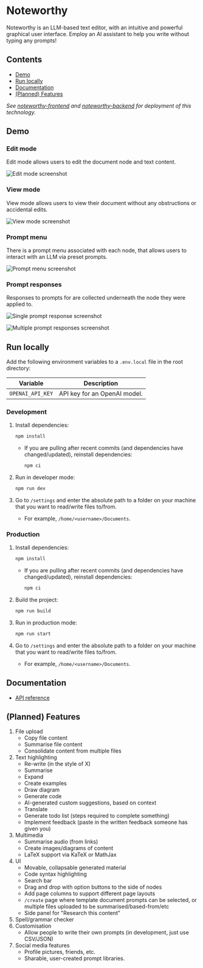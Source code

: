 # Noteworthy

Noteworthy is an LLM-based text editor, with an intuitive and powerful graphical user interface. Employ an AI assistant to help you write without typing any prompts!

## Contents

-  [Demo](#demo)
-  [Run locally](#run-locally)
-  [Documentation](#documentation)
-  [(Planned) Features](#planned-features)

_See [noteworthy-frontend](https://github.com/jhels/noteworthy-frontend/) and [noteworthy-backend](https://github.com/jhels/noteworthy-backend) for deployment of this technology._

## Demo

### Edit mode

Edit mode allows users to edit the document node and text content.

![Edit mode screenshot](/public/demos/screenshot-mode-edit.png "Edit mode")

### View mode

View mode allows users to view their document without any obstructions or accidental edits.

![View mode screenshot](/public/demos/screenshot-mode-view.png "View mode")

### Prompt menu

There is a prompt menu associated with each node, that allows users to interact with an LLM via preset prompts.

![Prompt menu screenshot](/public/demos/screenshot-prompt-menu.png "Prompt menu")

### Prompt responses

Responses to prompts for are collected underneath the node they were applied to.

![Single prompt response screenshot](/public/demos/screenshot-prompt-response-single.png "Single prompt response")

![Multiple prompt responses screenshot](/public/demos/screenshot-prompt-response-multiple.png "Multiple prompt responses")

## Run locally

Add the following environment variables to a `.env.local` file in the root directory:

| Variable         | Description                  |
| ---------------- | ---------------------------- |
| `OPENAI_API_KEY` | API key for an OpenAI model. |

### Development

1. Install dependencies:

   ```bash
   npm install
   ```

   -  If you are pulling after recent commits (and dependencies have changed/updated), reinstall dependencies:

      ```bash
      npm ci
      ```

2. Run in developer mode:

   ```bash
   npm run dev
   ```

3. Go to `/settings` and enter the absolute path to a folder on your machine that you want to read/write files to/from.

   -  For example, `/home/<username>/Documents`.

### Production

1. Install dependencies:

   ```bash
   npm install
   ```

   -  If you are pulling after recent commits (and dependencies have changed/updated), reinstall dependencies:

      ```bash
      npm ci
      ```

2. Build the project:

   ```bash
   npm run build
   ```

3. Run in production mode:

   ```bash
   npm run start
   ```

4. Go to `/settings` and enter the absolute path to a folder on your machine that you want to read/write files to/from.

   -  For example, `/home/<username>/Documents`.

## Documentation

-  [API reference](/docs/api.md)

## (Planned) Features

1. File upload
   -  Copy file content
   -  Summarise file content
   -  Consolidate content from multiple files
2. Text highlighting
   -  Re-write (in the style of X)
   -  Summarise
   -  Expand
   -  Create examples
   -  Draw diagram
   -  Generate code
   -  AI-generated custom suggestions, based on context
   -  Translate
   -  Generate todo list (steps required to complete something)
   -  Implement feedback (paste in the written feedback someone has given you)
3. Multimedia
   -  Summarise audio (from links)
   -  Create images/diagrams of content
   -  LaTeX support via KaTeX or MathJax
4. UI
   -  Movable, collapsable generated material
   -  Code syntax highlighting
   -  Search bar
   -  Drag and drop with option buttons to the side of nodes
   -  Add page columns to support different page layouts
   -  `/create` page where template document prompts can be selected, or multiple files uploaded to be summarised/based-from/etc
   -  Side panel for "Research this content"
5. Spell/grammar checker
6. Customisation
   -  Allow people to write their own prompts (in development, just use CSV/JSON)
7. Social media features
   -  Profile pictures, friends, etc.
   -  Sharable, user-created prompt libraries.
